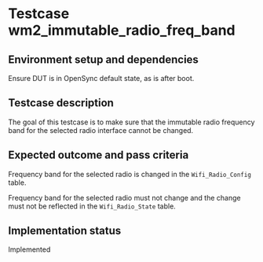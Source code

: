 # Testcase wm2_immutable_radio_freq_band

## Environment setup and dependencies

Ensure DUT is in OpenSync default state, as is after boot.

## Testcase description

The goal of this testcase is to make sure that the immutable radio frequency
band for the selected radio interface cannot be changed.

## Expected outcome and pass criteria

Frequency band for the selected radio is changed in the `Wifi_Radio_Config`
table.

Frequency band for the selected radio must not change and the change must not
be reflected in the `Wifi_Radio_State` table.

## Implementation status

Implemented
